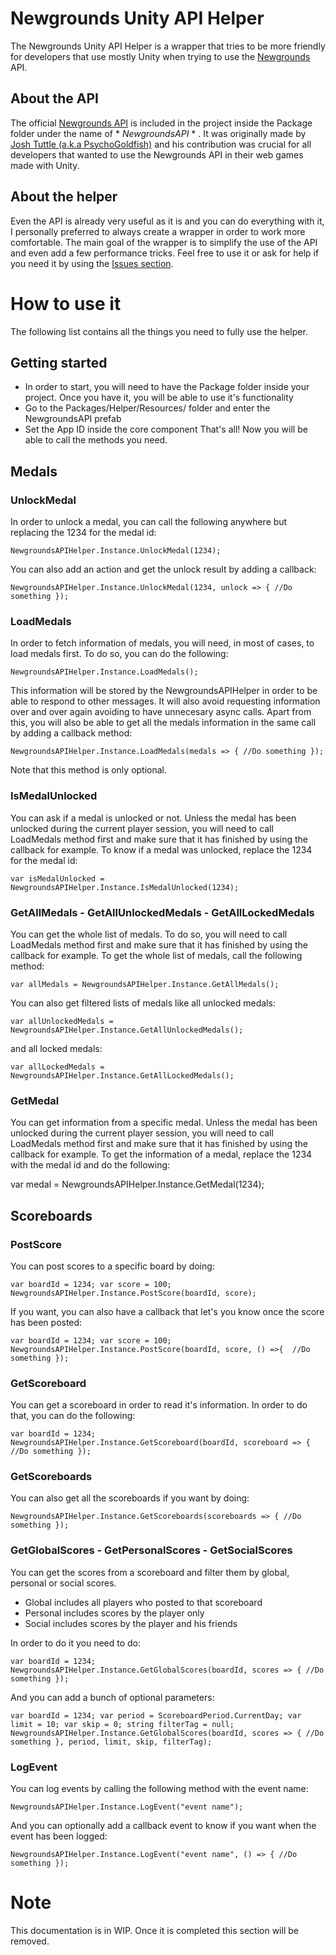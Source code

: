# Newgrounds Unity API Helper
The Newgrounds Unity API Helper is a wrapper that tries to be more friendly for developers that use mostly Unity when trying to use the [Newgrounds](https://www.newgrounds.com/) API.
## About the API
The official [Newgrounds API](https://www.newgrounds.io/) is included in the project inside the Package folder under the name of * *NewgroundsAPI* * .
It was originally made by [Josh Tuttle (a.k.a PsychoGoldfish)](https://psychogoldfish.newgrounds.com/) and his contribution was crucial for all developers that wanted to use the Newgrounds API in their web games made with Unity.
## About the helper
Even the API is already very useful as it is and you can do everything with it, I personally preferred to always create a wrapper in order to work more comfortable. The main goal of the wrapper is to simplify the use of the API and even add a few performance tricks.
Feel free to use it or ask for help if you need it by using the [Issues section](https://github.com/MonoFlauta/Newgrounds-Unity-API-Helper/issues).

# How to use it
The following list contains all the things you need to fully use the helper.
## Getting started
- In order to start, you will need to have the Package folder inside your project. Once you have it, you will be able to use it's functionality
- Go to the Packages/Helper/Resources/ folder and enter the NewgroundsAPI prefab
- Set the App ID inside the core component
That's all! Now you will be able to call the methods you need.
## Medals
### UnlockMedal
In order to unlock a medal, you can call the following anywhere but replacing the 1234 for the medal id:

`NewgroundsAPIHelper.Instance.UnlockMedal(1234);`

You can also add an action and get the unlock result by adding a callback:

`NewgroundsAPIHelper.Instance.UnlockMedal(1234, unlock => {
  //Do something
});`

### LoadMedals
In order to fetch information of medals, you will need, in most of cases, to load medals first. To do so, you can do the following:

`NewgroundsAPIHelper.Instance.LoadMedals();`

This information will be stored by the NewgroundsAPIHelper in order to be able to respond to other messages. It will also avoid requesting information over and over again avoiding to have unnecesary async calls.
Apart from this, you will also be able to get all the medals information in the same call by adding a callback method:

`NewgroundsAPIHelper.Instance.LoadMedals(medals => {
  //Do something
});`

Note that this method is only optional.

### IsMedalUnlocked
You can ask if a medal is unlocked or not. Unless the medal has been unlocked during the current player session, you will need to call LoadMedals method first and make sure that it has finished by using the callback for example.
To know if a medal was unlocked, replace the 1234 for the medal id:

`var isMedalUnlocked = NewgroundsAPIHelper.Instance.IsMedalUnlocked(1234);`

### GetAllMedals - GetAllUnlockedMedals - GetAllLockedMedals
You can get the whole list of medals. To do so, you will need to call LoadMedals method first and make sure that it has finished by using the callback for example.
To get the whole list of medals, call the following method:

`var allMedals = NewgroundsAPIHelper.Instance.GetAllMedals();`

You can also get filtered lists of medals like all unlocked medals:

`var allUnlockedMedals = NewgroundsAPIHelper.Instance.GetAllUnlockedMedals();`

and all locked medals:

`var allLockedMedals = NewgroundsAPIHelper.Instance.GetAllLockedMedals();`

### GetMedal
You can get information from a specific medal. Unless the medal has been unlocked during the current player session, you will need to call LoadMedals method first and make sure that it has finished by using the callback for example.
To get the information of a medal, replace the 1234 with the medal id and do the following:

var medal = NewgroundsAPIHelper.Instance.GetMedal(1234);

## Scoreboards
### PostScore
You can post scores to a specific board by doing:

`var boardId = 1234;
var score = 100;
NewgroundsAPIHelper.Instance.PostScore(boardId, score);`

If you want, you can also have a callback that let's you know once the score has been posted:

`var boardId = 1234;
var score = 100;
NewgroundsAPIHelper.Instance.PostScore(boardId, score, () =>{ 
  //Do something
});`

### GetScoreboard
You can get a scoreboard in order to read it's information. In order to do that, you can do the following:

`var boardId = 1234;
NewgroundsAPIHelper.Instance.GetScoreboard(boardId, scoreboard => {
  //Do something
});`

### GetScoreboards
You can also get all the scoreboards if you want by doing:

`NewgroundsAPIHelper.Instance.GetScoreboards(scoreboards => {
  //Do something
});`

### GetGlobalScores - GetPersonalScores - GetSocialScores
You can get the scores from a scoreboard and filter them by global, personal or social scores.
- Global includes all players who posted to that scoreboard
- Personal includes scores by the player only
- Social includes scores by the player and his friends

In order to do it you need to do:

`var boardId = 1234;
NewgroundsAPIHelper.Instance.GetGlobalScores(boardId, scores => {
  //Do something
});`

And you can add a bunch of optional parameters:

`var boardId = 1234;
var period = ScoreboardPeriod.CurrentDay;
var limit = 10;
var skip = 0;
string filterTag = null;
NewgroundsAPIHelper.Instance.GetGlobalScores(boardId, scores => {
  //Do something
},
period, limit, skip, filterTag);`

### LogEvent
You can log events by calling the following method with the event name:

`NewgroundsAPIHelper.Instance.LogEvent("event name");`

And you can optionally add a callback event to know if you want when the event has been logged:

`NewgroundsAPIHelper.Instance.LogEvent("event name", () => {
  //Do something
});`

# Note
This documentation is in WIP. Once it is completed this section will be removed.
